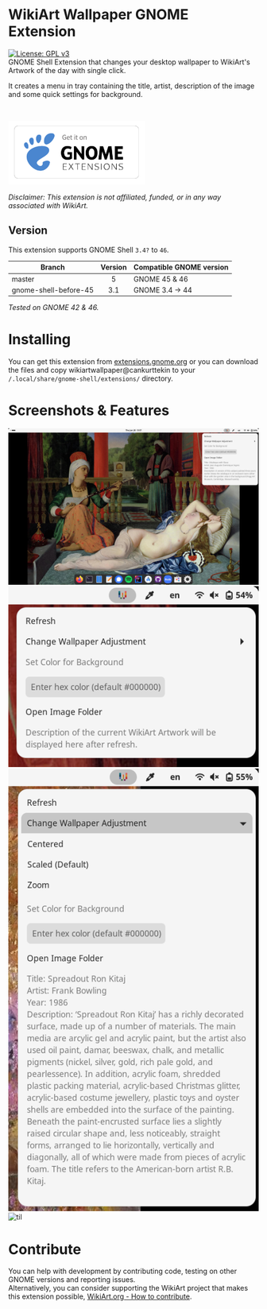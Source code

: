 # WikiArt Wallpaper GNOME Extension
 [![License: GPL v3](https://img.shields.io/badge/License-GPLv3-blue.svg)](https://www.gnu.org/licenses/gpl-3.0)
 <br>
 GNOME Shell Extension that changes your desktop wallpaper to WikiArt's Artwork of the day with single click.
 
It creates a menu in tray containing the title, artist, description of the image and some quick settings for background.

<br>

[<img src="/resources/get_it_on_gnome_extensions.png" height="128">](https://extensions.gnome.org/extension/7071/wikiart-wallpaper/)

_Disclaimer: This extension is not affiliated, funded, or in any way associated with WikiArt._

## Version

This extension supports GNOME Shell `3.4?` to `46`.

|Branch                   |Version|Compatible GNOME version|
|-------------------------|:-----:|------------------------|
| master                  |    5  | GNOME 45 & 46          |
| gnome-shell-before-45   |    3.1  | GNOME 3.4 -> 44        |

_Tested on GNOME 42 & 46._

# Installing
You can get this extension from [extensions.gnome.org](https://extensions.gnome.org/extension/7071/wikiart-wallpaper/) or you can download the files and copy wikiartwallpaper@cankurttekin to your `/.local/share/gnome-shell/extensions/` directory.

# Screenshots & Features
![Screenshot_1](/screenshots/screenshot.png)
<br>
![Screenshot_1](/screenshots/menu.png)
<br>
![Screenshot_1](/screenshots/refreshed.png)
<br>
![til](/wikiart-extension-demo.gif)

# Contribute
You can help with development by contributing code, testing on other GNOME versions and reporting issues.<br>
Alternatively, you can consider supporting the WikiArt project that makes this extension possible, [WikiArt.org - How to contribute](https://www.wikiart.org/en/how-to-contribute).
